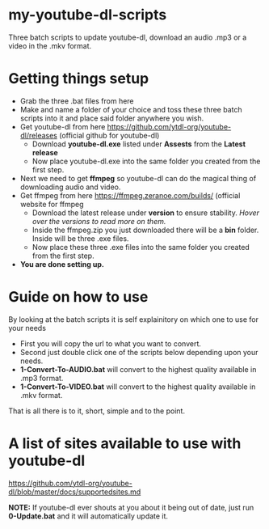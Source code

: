 # my-youtube-dl-scripts
Three batch scripts to update youtube-dl, download an audio .mp3 or a video in the .mkv format.

# Getting things setup
- Grab the three .bat files from here
- Make and name a folder of your choice and toss these three batch scripts into it and place said folder anywhere you wish.
- Get youtube-dl from here https://github.com/ytdl-org/youtube-dl/releases (official github for youtube-dl)
     - Download **youtube-dl.exe** listed under **Assests** from the **Latest release**
     - Now place youtube-dl.exe into the same folder you created from the first step.
- Next we need to get **ffmpeg** so youtube-dl can do the magical thing of downloading audio and video.
- Get ffmpeg from here https://ffmpeg.zeranoe.com/builds/ (official website for ffmpeg
     - Download the latest release under **version** to ensure stability. *Hover over the versions to read more on them.*
     - Inside the ffmpeg.zip you just downloaded there will be a **bin** folder. Inside will be three .exe files.
     - Now place these three .exe files into the same folder you created from the first step.
- **You are done setting up.**

# Guide on how to use
By looking at the batch scripts it is self explainitory on which one to use for your needs

- First you will copy the url to what you want to convert.
- Second just double click one of the scripts below depending upon your needs.
- **1-Convert-To-AUDIO.bat** will convert to the highest quality available in .mp3 format.
- **1-Convert-To-VIDEO.bat** will convert to the highest quality available in .mkv format.

That is all there is to it, short, simple and to the point.

# A list of sites available to use with youtube-dl
https://github.com/ytdl-org/youtube-dl/blob/master/docs/supportedsites.md

**NOTE:** If youtube-dl ever shouts at you about it being out of date, just run **0-Update.bat** and it will automatically update it.
